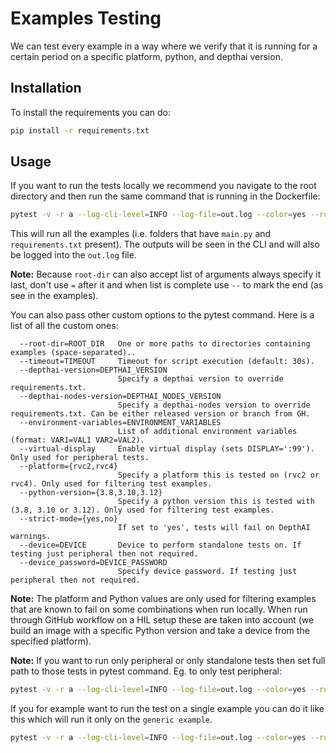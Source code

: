 # Examples Testing

We can test every example in a way where we verify that it is running for a certain period on a specific platform, python, and depthai version.

## Installation

To install the requirements you can do:

```bash
pip install -r requirements.txt
```

## Usage

If you want to run the tests locally we recommend you navigate to the root directory and then run the same command that is running in the Dockerfile:

```bash
pytest -v -r a --log-cli-level=INFO --log-file=out.log --color=yes --root-dir . -- tests/
```

This will run all the examples (i.e. folders that have `main.py` and `requirements.txt` present). The outputs will be seen in the CLI and will also be logged into the `out.log` file.

**Note:** Because `root-dir` can also accept list of arguments always specify it last, don't use `=` after it and when list is complete use `--` to mark the end (as see in the examples).

You can also pass other custom options to the pytest command. Here is a list of all the custom ones:

```
  --root-dir=ROOT_DIR   One or more paths to directories containing examples (space-separated)..
  --timeout=TIMEOUT     Timeout for script execution (default: 30s).
  --depthai-version=DEPTHAI_VERSION
                        Specify a depthai version to override requirements.txt.
  --depthai-nodes-version=DEPTHAI_NODES_VERSION
                        Specify a depthai-nodes version to override requirements.txt. Can be either released version or branch from GH.
  --environment-variables=ENVIRONMENT_VARIABLES
                        List of additional environment variables (format: VAR1=VAL1 VAR2=VAL2).
  --virtual-display     Enable virtual display (sets DISPLAY=':99'). Only used for peripheral tests.
  --platform={rvc2,rvc4}
                        Specify a platform this is tested on (rvc2 or rvc4). Only used for filtering test examples.
  --python-version={3.8,3.10,3.12}
                        Specify a python version this is tested with (3.8, 3.10 or 3.12). Only used for filtering test examples.
  --strict-mode={yes,no}
                        If set to 'yes', tests will fail on DepthAI warnings.
  --device=DEVICE       Device to perform standalone tests on. If testing just peripheral then not required.
  --device_password=DEVICE_PASSWORD
                        Specify device password. If testing just peripheral then not required.
```

**Note:** The platform and Python values are only used for filtering examples that are known to fail on some combinations when run locally. When run through GitHub workflow on a HIL setup these are taken into account (we build an image with a specific Python version and take a device from the specified platform).

**Note:** If you want to run only peripheral or only standalone tests then set full path to those tests in pytest command. Eg. to only test peripheral:

```bash
pytest -v -r a --log-cli-level=INFO --log-file=out.log --color=yes --root-dir . -- tests/test_examples_peripheral.py
```

If you for example want to run the test on a single example you can do it like this which will run it only on the `generic example`.

```bash
pytest -v -r a --log-cli-level=INFO --log-file=out.log --color=yes --root-dir neural-networks/generic-example -- tests/
```
